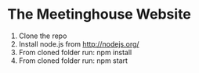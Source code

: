 # The Meetinghouse Website

1. Clone the repo
2. Install node.js from http://nodejs.org/
3. From cloned folder run: npm install
4. From cloned folder run: npm start

